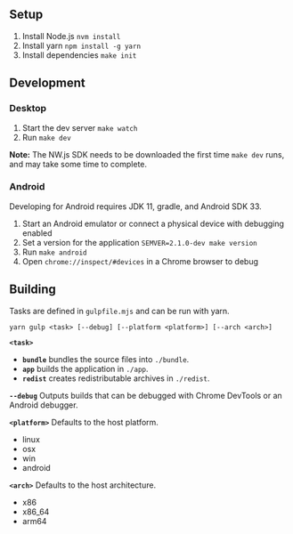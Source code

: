 ## Setup

1. Install Node.js `nvm install`
2. Install yarn `npm install -g yarn`
3. Install dependencies `make init`

## Development

### Desktop

1. Start the dev server `make watch`
2. Run `make dev`

**Note:** The NW.js SDK needs to be downloaded the first time `make dev` runs, and may take some time to complete.

### Android

Developing for Android requires JDK 11, gradle, and Android SDK 33.

1. Start an Android emulator or connect a physical device with debugging enabled
2. Set a version for the application `SEMVER=2.1.0-dev make version`
3. Run `make android`
4. Open `chrome://inspect/#devices` in a Chrome browser to debug

## Building

Tasks are defined in `gulpfile.mjs` and can be run with yarn.

```
yarn gulp <task> [--debug] [--platform <platform>] [--arch <arch>]
```

**`<task>`**

- **`bundle`** bundles the source files into `./bundle`.
- **`app`** builds the application in `./app`.
- **`redist`** creates redistributable archives in `./redist`.

**`--debug`** Outputs builds that can be debugged with Chrome DevTools or an Android debugger.

**`<platform>`** Defaults to the host platform.

- linux
- osx
- win
- android

**`<arch>`** Defaults to the host architecture.

- x86
- x86_64
- arm64
